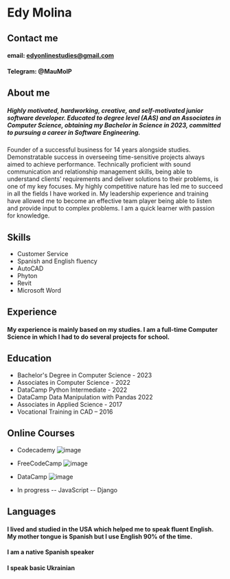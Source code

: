 # Edy Molina

## Contact me 

#### email: edyonlinestudies@gmail.com
#### Telegram: @MauMolP


## About me

##### Highly motivated, hardworking, creative, and self-motivated junior software developer. Educated to degree level (AAS) and an Associates in Computer Science, obtaining my Bachelor in Science in 2023, committed to pursuing a career in Software Engineering. 

Founder of a successful business for 14 years alongside studies. Demonstratable success in overseeing time-sensitive projects always aimed to achieve performance. Technically proficient with sound communication and relationship management skills, being able to understand clients’ requirements and deliver solutions to their problems, is one of my key focuses. My highly competitive nature has led me to succeed in all the fields I have worked in. My leadership experience and training have allowed me to become an effective team player being able to listen and provide input to complex problems. I am a quick learner with passion for knowledge. 


## Skills

- Customer Service
- Spanish and English fluency
- AutoCAD
- Phyton
- Revit
- Microsoft Word

## Experience 

#### My experience is mainly based on my studies. I am a full-time Computer Science in which I had to do several projects for school. 

## Education

- Bachelor's Degree in Computer Science - 2023
- Associates in Computer Science - 2022
- DataCamp Python Intermediate - 2022
- DataCamp Data Manipulation with Pandas 2022
- Associates in Applied Science - 2017
- Vocational Training in CAD – 2016


## Online Courses
- Codecademy
![image](https://user-images.githubusercontent.com/36119589/193768153-367ccb5e-ff3b-4b9a-aad0-4629b0615d89.png)


- FreeCodeCamp
![image](https://user-images.githubusercontent.com/36119589/193768513-c679c18a-da92-4c58-b61b-7f201be24963.png)


- DataCamp
![image](https://user-images.githubusercontent.com/36119589/193768945-9c01e9aa-136e-40af-92c5-09b93a469a86.png)


- In progress
-- JavaScript
-- Django

## Languages

#### I lived and studied in the USA which helped me to speak fluent English. My mother tongue is Spanish but I use English 90% of the time. 
#### I am a native Spanish speaker
#### I speak basic Ukrainian


